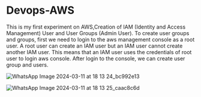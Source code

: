 # Devops-AWS
This is my first experiment on AWS,Creation of IAM (Identity and Access Management)  User and User Groups (Admin User).
To create user groups and groups, first we need to login to the aws management console as a root user.
A root user can create an IAM user but an IAM user cannot create another IAM user.
This means that an IAM user uses the credentials of root user to login aws console.
After login to the console, we can create user group and users.

![WhatsApp Image 2024-03-11 at 18 13 24_bc992e13](https://github.com/Gnanesh06/Devops-AWS/assets/103167613/68f9b7a9-594a-47b2-bfbe-212e744c8634)


![WhatsApp Image 2024-03-11 at 18 13 25_caac8c6d](https://github.com/Gnanesh06/Devops-AWS/assets/103167613/975b44e2-3653-4171-a269-a4fdf8b4e143)
